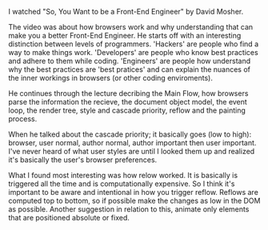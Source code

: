 I watched "So, You Want to be a Front-End Engineer" by David Mosher.

The video was about how browsers work and why understanding that can make you a better Front-End Engineer. He starts off with an interesting distinction between levels of programmers. 'Hackers' are people who find a way to make things work. 'Developers' are people who know best practices and adhere to them while coding. 'Engineers' are people how understand why the best practices are 'best pratices' and can explain the nuances of the inner workings in browsers (or other coding enviroments).

He continues through the lecture decribing the Main Flow, how browsers parse the information the recieve, the document object model, the event loop, the render tree, style and cascade priority, reflow and the painting process.

When he talked about the cascade priority; it basically goes (low to high): browser, user normal, author normal, author important then user important. I've never heard of what user styles are until I looked them up and realized it's basically the user's browser preferences.

What I found most interesting was how relow worked. It is basically is triggered all the time and is computationally expensive. So I think it's important to be aware and intentional in how you trigger reflow. Reflows are computed top to bottom, so if possible make the changes as low in the DOM as possible. Another suggestion in relation to this, animate only elements that are positioned absolute or fixed.